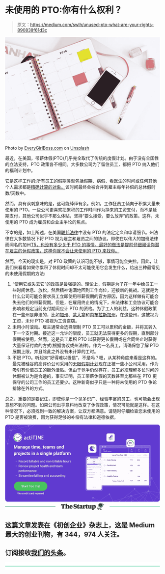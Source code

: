 # 未使用的 PTO:你有什么权利？

> 原文：<https://medium.com/swlh/unused-pto-what-are-your-rights-890838f61d3c>

![](img/725a1240e7f2dedc43c0e90e87e60641.png)

Photo by [EveryGirlBoss.com](https://unsplash.com/photos/UPXAjm_I_fs?utm_source=unsplash&utm_medium=referral&utm_content=creditCopyText) on [Unsplash](https://unsplash.com/search/photos/vacation-calendar?utm_source=unsplash&utm_medium=referral&utm_content=creditCopyText)

最近，在美国，带薪休假(PTO)几乎完全取代了传统的度假计划。由于没有全国性的立法支持，PTO 政策各不相同。大多数公司为了留住员工，都把 PTO 纳入他们的福利计划中。

它是这样工作的:所有员工的假期类型包括假期、病假、看医生的时间或任何其他个人需求都是[精确计算的对象。](https://www.thebalancecareers.com/sick-leave-vs-paid-time-off-pto-2275775)该时间最终会被合并到雇主每年补偿的总休假时数/天数中。

然而，具有讽刺意味的是，这可能绰绰有余。例如，工作狂员工倾向于积累大量未使用的 PTO。一些公司更喜欢把累积的工作时间作为挣来的工资支付，而不是延期支付，其他公司似乎不那么体贴，坚持“要么接受，要么放弃”的政策。这样，未使用的 PTO 成为雇员和企业主争论的焦点。

不幸的是，如上所述，在美国[联邦法律](https://www.dol.gov/general/topic/workhours/vacation_leave)中没有 PTO 的法定定义和申请细节。州法律在大多数情况下将 PTO 视为雇主和雇员之间的协议。即使在以伟大的加班法律而闻名的加州[T5，也没有多少关于 PTO 的事情。最好的做法是提前仔细阅读你潜在雇主的休假政策，这样你就不会让未使用的 PTO 来找你。](https://www.dir.ca.gov/dlse/FAQ_Vacation.htm)

然而，今天的现实是，对 PTO 政策的认识可能不够，事情可能会失控。因此，让我们来看看如果你累积了休假时间却不太可能使用它会发生什么，给出三种最常见的未使用假期的方法:

1.  “使用它或失去它”的政策是最强硬的。理论上，假期是为了在一年中给员工一些时间休息、放松，然后精神饱满地回到工作岗位，迎接新的挑战。这就是为什么公司可能会要求员工立即使用带薪假期的官方原因，因为这样做有可能会失去他们的带薪假期。但是，在雇用终止的情况下，州法律和工会协议可能会影响和规定当前支付期间应计 PTO 的资格。为了工人的利益，这种休假政策在一些州是非法的，比如[加州](https://www.dir.ca.gov/dlse/FAQ_Vacation.htm)、[蒙大拿](http://erd.dli.mt.gov/labor-standards/wage-and-hour-payment-act/wage-and-hour-faq)和[内布拉斯加州](https://nebraskalegislature.gov/laws/statutes.php?statute=48-1229)，在这些州，这被视为工资，未付 PTO 被视为工资盗窃。
2.  未用小时滚动。雇主通常会选择限制 PTO 员工可以累积的金额，并将其转入下一个支付期。接近这一允许的限度，员工就无法获得更多的假期，直到部分假期被使用。然而，这是员工累积 PTO 以获得更长假期或在合同终止时获得大量保证付款的方式(根据协议或州法律)。作为一名员工，请确保您了解 PTO 展期上限，并且除此之外没有未计算的工时。
3.  不限 PTO。听起来“好得难以置信”，不是吗？嗯，从某种角度来看是这样的。最先被硅谷的高评价公司采用的[无限假期计划](https://www.actiplans.com/unlimited-pto.php)现在正被一些小公司采用，作为吸引有价值员工的额外津贴。但由于竞争仍然存在，员工必须理解多长时间的休假被认为是合适的，事实证明，员工带薪休假的天数甚至比那些在 PTO 更保守的公司工作的员工还要少。这种新奇似乎只是一种将未使用的 PTO 争论排除在外的方式。

总之，重要的是要记住，即使你是一个见多识广、经验丰富的员工，也可能会出现意想不到的问题。如果公司出乎意料地改变了休假政策，情况可能就是这样。在这种情况下，必须找到一致的解决方案，让双方都满意。请随时仔细检查您未使用的 PTO 是否被浪费，因为获得足够的补偿有法律和道德依据。

[![](img/64b94b5209ef8fa898bc6941a4992cbd.png)](https://www.actitime.com/?utm_source=Medium&utm_medium=Syndication&utm_content=NewBanner)[![](img/308a8d84fb9b2fab43d66c117fcc4bb4.png)](https://medium.com/swlh)

## 这篇文章发表在《初创企业》杂志上，这是 Medium 最大的创业刊物，有 344，974 人关注。

## 订阅接收[我们的头条](http://growthsupply.com/the-startup-newsletter/)。

[![](img/b0164736ea17a63403e660de5dedf91a.png)](https://medium.com/swlh)